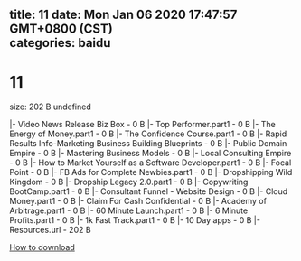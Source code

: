
title: 11
date: Mon Jan 06 2020 17:47:57 GMT+0800 (CST)    
categories: baidu
---

# 11
size: 202 B
 undefined
 
|- Video News Release Biz Box - 0 B
|- Top Performer.part1 - 0 B
|- The Energy of Money.part1 - 0 B
|- The Confidence Course.part1 - 0 B
|- Rapid Results Info-Marketing Business Building Blueprints - 0 B
|- Public Domain Empire - 0 B
|- Mastering Business Models - 0 B
|- Local Consulting Empire - 0 B
|- How to Market Yourself as a Software Developer.part1 - 0 B
|- Focal Point - 0 B
|- FB Ads for Complete Newbies.part1 - 0 B
|- Dropshipping Wild Kingdom - 0 B
|- Dropship Legacy 2.0.part1 - 0 B
|- Copywriting BootCamp.part1 - 0 B
|- Consultant Funnel - Website Design - 0 B
|- Cloud Money.part1 - 0 B
|- Claim For Cash Confidential - 0 B
|- Academy of Arbitrage.part1 - 0 B
|- 60 Minute Launch.part1 - 0 B
|- 6 Minute Profits.part1 - 0 B
|- 1k Fast Track.part1 - 0 B
|- 10 Day apps - 0 B
|- Resources.url - 202 B

[How to download](https://bpcam.bemobtrk.com/go/2ceec3aa-1ca2-46d6-b9ff-aaa5c184517c?jno=5425)